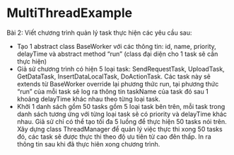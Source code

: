 # MultiThreadExample
Bài 2: Viết chương trình quản lý task thực hiện các yêu cầu sau:
- Tạo 1 abstract class BaseWorker với các thông tin: id, name, priority, delayTime và abstract method “run” (class đại diện cho 1 task sẽ cần thực hiện)
-  Giả sử chương trình có hiện 5 loại task: SendRequestTask, UploadTask, GetDataTask, InsertDataLocalTask, DoActionTask. Các task này sẽ extends từ BaseWorker override lại phương thức run, tại phương thức “run” của mỗi task sẽ log ra thông tin taskName của task đó sau 1 khoảng delayTime khác nhau theo từng loại task.
- Khởi 1 danh sách gồm 50 tasks gồm 5 loại task bên trên, mỗi task trong danh sách tương ứng với từng loại task sẽ có priority và delayTime khác nhau.
Giả sử chỉ có thể tạo tối đa 5 luồng để thực hiện 50 tasks nói trên. Xây dựng class ThreadManager để quản lý việc thực thi xong 50 tasks đó, các task sẽ được thực thi theo độ ưu tiên từ cao đên thấp. In ra thông tin sau khi đã thực hiên xong chương trình.
